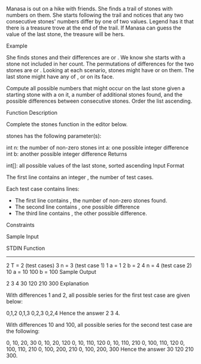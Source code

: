 Manasa is out on a hike with friends. She finds a trail of stones with numbers on them. She starts following the trail and notices that any two consecutive stones' numbers differ by one of two values. Legend has it that there is a treasure trove at the end of the trail. If Manasa can guess the value of the last stone, the treasure will be hers.

Example



She finds  stones and their differences are  or . We know she starts with a  stone not included in her count. The permutations of differences for the two stones are  or . Looking at each scenario, stones might have  or  on them. The last stone might have any of , or  on its face.

Compute all possible numbers that might occur on the last stone given a starting stone with a  on it, a number of additional stones found, and the possible differences between consecutive stones. Order the list ascending.

Function Description

Complete the stones function in the editor below.

stones has the following parameter(s):

int n: the number of non-zero stones
int a: one possible integer difference
int b: another possible integer difference
Returns

int[]: all possible values of the last stone, sorted ascending
Input Format

The first line contains an integer , the number of test cases.

Each test case contains  lines:
- The first line contains , the number of non-zero stones found.
- The second line contains , one possible difference
- The third line contains , the other possible difference.

Constraints

Sample Input

STDIN   Function
-----   --------
2       T = 2 (test cases)
3       n = 3 (test case 1)
1       a = 1
2       b = 2
4       n = 4 (test case 2)
10      a = 10
100     b = 100
Sample Output

2 3 4 
30 120 210 300 
Explanation

With differences 1 and 2, all possible series for the first test case are given below:

0,1,2
0,1,3
0,2,3
0,2,4
Hence the answer 2 3 4.

With differences 10 and 100, all possible series for the second test case are the following:

0, 10, 20, 30
0, 10, 20, 120
0, 10, 110, 120
0, 10, 110, 210
0, 100, 110, 120
0, 100, 110, 210
0, 100, 200, 210
0, 100, 200, 300
Hence the answer 30 120 210 300.
